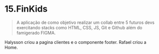 # 15.FinKids

> A aplicação de como objetivo realizar um collab entre 5 futuros devs exercitando stacks como HTML, CSS, JS, Git e Github além do famigerado FIGMA.

Halysson criou a pagina clientes e o componente footer.
Rafael criou a Home.